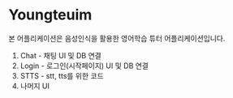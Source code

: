 # Youngteuim
본 어플리케이션은 음성인식을 활용한 영어학습 튜터 어플리케이션입니다.

1. Chat - 채팅 UI 및 DB 연결
2. Login - 로그인(시작페이지) UI 및 DB 연결
3. STTS - stt, tts를 위한 코드
4. 나머지 UI
